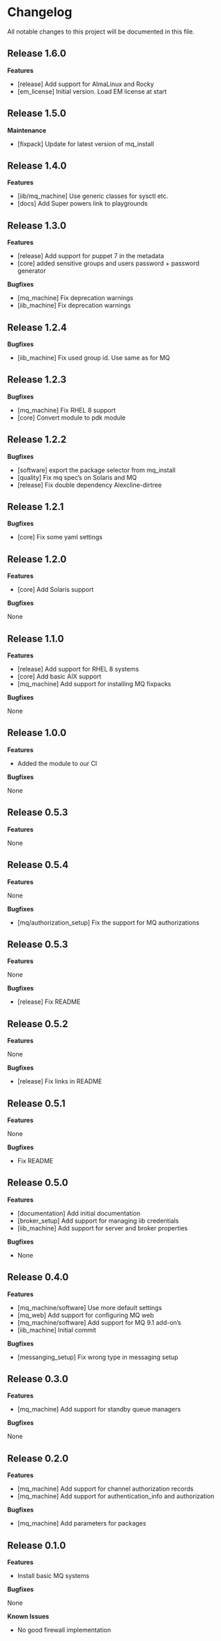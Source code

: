 # Changelog

All notable changes to this project will be documented in this file.

## Release 1.6.0

**Features**

- [release] Add support for AlmaLinux and Rocky
- [em_license] Initial version. Load EM license at start

## Release 1.5.0

**Maintenance**

- [fixpack] Update for latest version of mq_install

## Release 1.4.0

**Features**

- [iib/mq_machine] Use generic classes for sysctl etc.
- [docs] Add Super powers link to playgrounds


## Release 1.3.0

**Features**

- [release] Add support for puppet 7 in the metadata
- [core] added sensitive groups and users password + password generator

**Bugfixes**

- [mq_machine] Fix deprecation warnings
- [iib_machine] Fix deprecation warnings

## Release 1.2.4

**Bugfixes**

- [iib_machine] Fix used group id. Use same as for MQ

## Release 1.2.3

**Bugfixes**

- [mq_machine] Fix RHEL 8 support
- [core] Convert module to pdk module

## Release 1.2.2

**Bugfixes**

- [software] export the package selector from mq_install
- [quality] Fix mq spec’s on Solaris and MQ
- [release] Fix double dependency Alexcline-dirtree

## Release 1.2.1

**Bugfixes**

- [core] Fix some yaml settings

## Release 1.2.0

**Features**

- [core] Add Solaris support

**Bugfixes**

None


## Release 1.1.0

**Features**

- [release] Add support for RHEL 8 systems
- [core] Add basic AIX support
- [mq_machine] Add support for installing MQ fixpacks

**Bugfixes**

None

## Release 1.0.0

**Features**

- Added the module to our CI

**Bugfixes**

None

## Release 0.5.3

**Features**

None

## Release 0.5.4

**Features**

None

**Bugfixes**

- [mq/authorization_setup] Fix the support for MQ authorizations

## Release 0.5.3

**Features**

None

**Bugfixes**

- [release] Fix README

## Release 0.5.2

**Features**

None

**Bugfixes**

- [release] Fix links in README

## Release 0.5.1

**Features**

None

**Bugfixes**

- Fix README

## Release 0.5.0

**Features**

- [documentation] Add initial documentation
- [broker_setup] Add support for managing iib credentials
- [iib_machine] Add support for server and broker properties

**Bugfixes**

- None

## Release 0.4.0

**Features**

- [mq_machine/software] Use more default settings
- [mq_web] Add support for configuring MQ web
- [mq_machine/software] Add support for MQ 9.1 add-on’s
- [iib_machine] Initial commit

**Bugfixes**

- [messanging_setup] Fix wrong type in messaging setup

## Release 0.3.0

**Features**

- [mq_machine] Add support for standby queue managers

**Bugfixes**

None

## Release 0.2.0

**Features**

- [mq_machine] Add support for channel authorization records
- [mq_machine] Add support for authentication_info and authorization

**Bugfixes**

- [mq_machine] Add parameters for packages


## Release 0.1.0

**Features**

- Install basic MQ systems

**Bugfixes**

None

**Known Issues**

- No good firewall implementation
